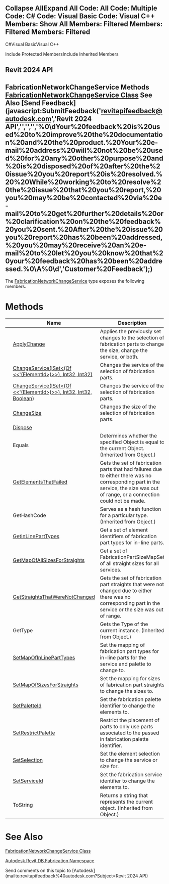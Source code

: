 ﻿

Collapse AllExpand All Code: All Code: Multiple Code: C# Code: Visual Basic Code: Visual C++  Members: Show All Members: Filtered Members: Filtered Members: Filtered   
---  
  
C#Visual BasicVisual C++

Include Protected MembersInclude Inherited Members

Revit 2024 API  
---  
FabricationNetworkChangeService Methods  
[FabricationNetworkChangeService Class](ddd58cb0-54bc-a864-9688-b890a7140112.md) See Also [Send Feedback](javascript:SubmitFeedback\('revitapifeedback@autodesk.com','Revit 2024 API','','','','%0\\dYour%20feedback%20is%20used%20to%20improve%20the%20documentation%20and%20the%20product.%20Your%20e-mail%20address%20will%20not%20be%20used%20for%20any%20other%20purpose%20and%20is%20disposed%20of%20after%20the%20issue%20you%20report%20is%20resolved.%20%20While%20working%20to%20resolve%20the%20issue%20that%20you%20report,%20you%20may%20be%20contacted%20via%20e-mail%20to%20get%20further%20details%20or%20clarification%20on%20the%20feedback%20you%20sent.%20After%20the%20issue%20you%20report%20has%20been%20addressed,%20you%20may%20receive%20an%20e-mail%20to%20let%20you%20know%20that%20your%20feedback%20has%20been%20addressed.%0\\A%0\\d','Customer%20Feedback'\);)  
---  
  
The [FabricationNetworkChangeService](ddd58cb0-54bc-a864-9688-b890a7140112.md) type exposes the following members.

# Methods

|  | Name | Description |
| --- | --- | --- |
|  | [ApplyChange](f9b261dc-80f8-00c9-425c-973d325a4379.md) | Applies the previously set changes to the selection of fabrication parts to change the size, change the service, or both. |
|  | [ChangeService(ISet<(Of <<'(ElementId>)>>), Int32, Int32)](17ab8b80-947b-8205-a8d9-11e033a06b08.md) | Changes the service of the selection of fabrication parts. |
|  | [ChangeService(ISet<(Of <<'(ElementId>)>>), Int32, Int32, Boolean)](a5b4b046-ce67-bbaa-5107-cb72bae4595f.md) | Changes the service of the selection of fabrication parts. |
|  | [ChangeSize](0b1e1aab-20f8-9de3-bbe7-9f5b5ab9c1ed.md) | Changes the size of the selection of fabrication parts. |
|  | [Dispose](737c2175-ad3e-ca2b-e410-3ec745b55c7f.md) |  |
|  | Equals | Determines whether the specified Object is equal to the current Object. (Inherited from Object.) |
|  | [GetElementsThatFailed](7bc30db4-1cae-1acb-c346-d164d5b90822.md) | Gets the set of fabrication parts that had failures due to either there was no corresponding part in the service, the size was out of range, or a connection could not be made. |
|  | GetHashCode | Serves as a hash function for a particular type.  (Inherited from Object.) |
|  | [GetInLinePartTypes](c7ae31f2-0158-7673-64a8-2b983f8b37bf.md) | Get a set of element identifiers of fabrication part types for in-line parts. |
|  | [GetMapOfAllSizesForStraights](34ceb348-135f-4349-b04d-814763d3bff7.md) | Get a set of FabricationPartSizeMapSet of all straight sizes for all services. |
|  | [GetStraightsThatWereNotChanged](644c47d9-806b-cd68-bf3e-0f8997c89f50.md) | Gets the set of fabrication part straights that were not changed due to either there was no corresponding part in the service or the size was out of range. |
|  | GetType | Gets the Type of the current instance. (Inherited from Object.) |
|  | [SetMapOfInLinePartTypes](433425ef-b5ae-6049-e67c-8149736c51ef.md) | Set the mapping of fabrication part types for in-line parts for the service and palette to change to. |
|  | [SetMapOfSizesForStraights](3bf6d1da-663c-96e7-ec90-0b82f90efebb.md) | Set the mapping for sizes of fabrication part straights to change the sizes to. |
|  | [SetPaletteId](cb8405ce-67de-cea2-abda-a83b2053e0fc.md) | Set the fabrication palette identifier to change the elements to. |
|  | [SetRestrictPalette](0785a691-501f-5647-cbd3-95cd75c5e707.md) | Restrict the placement of parts to only use parts associated to the passed in fabrication palette identifier. |
|  | [SetSelection](f27088a0-3ee2-0a54-4051-e81b0e4a63f7.md) | Set the element selection to change the service or size for. |
|  | [SetServiceId](dc16382e-84f3-a3f0-c302-abc334133d2e.md) | Set the fabrication service identifier to change the elements to. |
|  | ToString | Returns a string that represents the current object. (Inherited from Object.) |
  
# See Also

[FabricationNetworkChangeService Class](ddd58cb0-54bc-a864-9688-b890a7140112.md)

[Autodesk.Revit.DB.Fabrication Namespace](49e74a25-7ea1-efa6-548a-a3c3d0655e43.md)

Send comments on this topic to [Autodesk](mailto:revitapifeedback%40autodesk.com?Subject=Revit 2024 API)